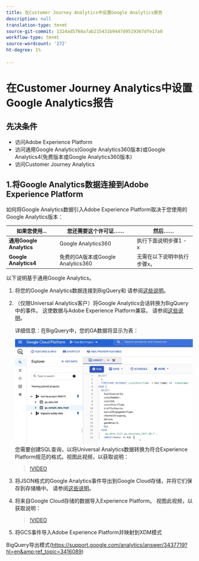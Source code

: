 ```yaml
---
title: 在Customer Journey Analytics中设置Google Analytics报告
description: null
translation-type: tm+mt
source-git-commit: 1324ad5768a7ab215431b9447d9519367dfe17a0
workflow-type: tm+mt
source-wordcount: '272'
ht-degree: 1%

---
```



# 在Customer Journey Analytics中设置Google Analytics报告



## 先决条件

* 访问Adobe Experience Platform
* 访问通用Google Analytics(Google Analytics360版本)或Google Analytics4(免费版本或Google Analytics360版本)
* 访问Customer Journey Analytics

## 1.将Google Analytics数据连接到Adobe Experience Platform

如何将Google Analytics数据引入Adobe Experience Platform取决于您使用的Google Analytics版本：

| 如果您使用... | 您还需要这个许可证…… | 然后…… |
| --- | --- | --- |
| **通用Google Analytics** | Google Analytics360 | 执行下面说明步骤1 - x |
| **Google Analytics4** | 免费的GA版本或Google Analytics360 | 无需在以下说明中执行步骤x。 |

以下说明基于通用Google Analytics。

1. 将您的Google Analytics数据连接到BigQuery和
请参阅[这些说明](https://support.google.com/analytics/answer/3416092?hl=en)。

1. （仅限Universal Analytics客户）将Google Analytics会话转换为BigQuery中的事件。
这使数据与Adobe Experience Platform兼容。 请参阅[这些说明](https://support.google.com/analytics/answer/3437618?hl=en)。

   详细信息：在BigQuery中，您的GA数据将显示为表：

   ![](assets/ga-bigquery.png)
您需要创建SQL查询，以将Universal Analytics数据转换为符合Experience Platform规范的格式。视图此视频，以获取说明：

   >[!VIDEO](https://video.tv.adobe.com/v/332634)

1. 将JSON格式的Google Analytics事件导出到Google Cloud存储，并将它们保存到存储桶中。
请参阅[这些说明](https://support.google.com/analytics/answer/3437719?hl=en&amp;ref_topic=3416089)。

1. 将来自Google Cloud存储的数据导入Experience Platform。
视图此视频，以获取说明：

   >[!VIDEO](https://video.tv.adobe.com/v/332641)

1. 将GCS事件导入Adobe Experience Platform并映射到XDM模式

BigQuery导出模式(https://support.google.com/analytics/answer/3437719?hl=en&amp;ref_topic=3416089)

